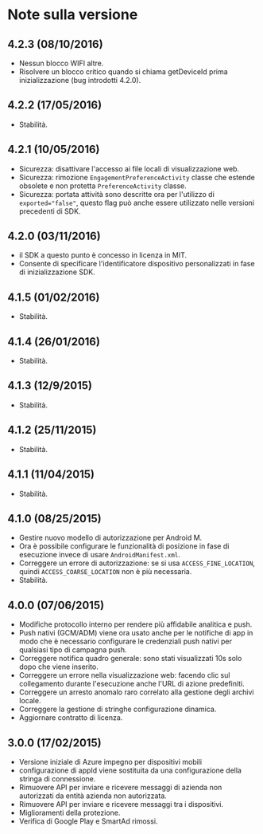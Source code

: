 <properties
    pageTitle="Integrazione di Android SDK Azure impegno per dispositivi mobili"
    description="Ultimi aggiornamenti e le procedure per Android SDK per Azure Mobile coinvolgimento"
    services="mobile-engagement"
    documentationCenter="mobile"
    authors="piyushjo"
    manager="dwrede"
    editor="" />

<tags
    ms.service="mobile-engagement"
    ms.workload="mobile"
    ms.tgt_pltfrm="mobile-android"
    ms.devlang="Java"
    ms.topic="article"
    ms.date="08/10/2016"
    ms.author="piyushjo" />

# <a name="release-notes"></a>Note sulla versione

## <a name="423-08102016"></a>4.2.3 (08/10/2016)

- Nessun blocco WIFI altre.
- Risolvere un blocco critico quando si chiama getDeviceId prima inizializzazione (bug introdotti 4.2.0).

## <a name="422-05172016"></a>4.2.2 (17/05/2016)

- Stabilità.

## <a name="421-05102016"></a>4.2.1 (10/05/2016)

- Sicurezza: disattivare l'accesso ai file locali di visualizzazione web.
- Sicurezza: rimozione `EngagementPreferenceActivity` classe che estende obsolete e non protetta `PreferenceActivity` classe.
- Sicurezza: portata attività sono descritte ora per l'utilizzo di `exported="false"`, questo flag può anche essere utilizzato nelle versioni precedenti di SDK.

## <a name="420-03112016"></a>4.2.0 (03/11/2016)

- il SDK a questo punto è concesso in licenza in MIT.
- Consente di specificare l'identificatore dispositivo personalizzati in fase di inizializzazione SDK.

## <a name="415-02012016"></a>4.1.5 (01/02/2016)

- Stabilità.

## <a name="414-01262016"></a>4.1.4 (26/01/2016)

- Stabilità.

## <a name="413-1292015"></a>4.1.3 (12/9/2015)

- Stabilità.

## <a name="412-11252015"></a>4.1.2 (25/11/2015)

- Stabilità.

## <a name="411-11042015"></a>4.1.1 (11/04/2015)

- Stabilità.

## <a name="410-08252015"></a>4.1.0 (08/25/2015)

- Gestire nuovo modello di autorizzazione per Android M.
- Ora è possibile configurare le funzionalità di posizione in fase di esecuzione invece di usare `AndroidManifest.xml`.
- Correggere un errore di autorizzazione: se si usa `ACCESS_FINE_LOCATION`, quindi `ACCESS_COARSE_LOCATION` non è più necessaria.
- Stabilità.

## <a name="400-07062015"></a>4.0.0 (07/06/2015)

-   Modifiche protocollo interno per rendere più affidabile analitica e push.
-   Push nativi (GCM/ADM) viene ora usato anche per le notifiche di app in modo che è necessario configurare le credenziali push nativi per qualsiasi tipo di campagna push.
-   Correggere notifica quadro generale: sono stati visualizzati 10s solo dopo che viene inserito.
-   Correggere un errore nella visualizzazione web: facendo clic sul collegamento durante l'esecuzione anche l'URL di azione predefiniti.
-   Correggere un arresto anomalo raro correlato alla gestione degli archivi locale.
-   Correggere la gestione di stringhe configurazione dinamica.
-   Aggiornare contratto di licenza.

## <a name="300-02172015"></a>3.0.0 (17/02/2015)

-   Versione iniziale di Azure impegno per dispositivi mobili
-   configurazione di appId viene sostituita da una configurazione della stringa di connessione.
-   Rimuovere API per inviare e ricevere messaggi di azienda non autorizzati da entità azienda non autorizzata.
-   Rimuovere API per inviare e ricevere messaggi tra i dispositivi.
-   Miglioramenti della protezione.
-   Verifica di Google Play e SmartAd rimossi.
